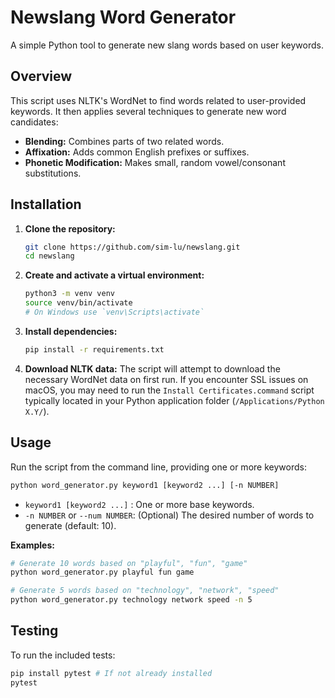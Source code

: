 # Newslang Word Generator

A simple Python tool to generate new slang words based on user keywords.

## Overview

This script uses NLTK's WordNet to find words related to user-provided keywords. It then applies several techniques to generate new word candidates:

*   **Blending:** Combines parts of two related words.
*   **Affixation:** Adds common English prefixes or suffixes.
*   **Phonetic Modification:** Makes small, random vowel/consonant substitutions.

## Installation

1.  **Clone the repository:**
    ```bash
    git clone https://github.com/sim-lu/newslang.git
    cd newslang
    ```
2.  **Create and activate a virtual environment:**
    ```bash
    python3 -m venv venv
    source venv/bin/activate 
    # On Windows use `venv\Scripts\activate`
    ```
3.  **Install dependencies:**
    ```bash
    pip install -r requirements.txt
    ```
4.  **Download NLTK data:** The script will attempt to download the necessary WordNet data on first run. If you encounter SSL issues on macOS, you may need to run the `Install Certificates.command` script typically located in your Python application folder (`/Applications/Python X.Y/`).

## Usage

Run the script from the command line, providing one or more keywords:

```bash
python word_generator.py keyword1 [keyword2 ...] [-n NUMBER]
```

*   `keyword1 [keyword2 ...]` : One or more base keywords.
*   `-n NUMBER` or `--num NUMBER`: (Optional) The desired number of words to generate (default: 10).

**Examples:**

```bash
# Generate 10 words based on "playful", "fun", "game"
python word_generator.py playful fun game

# Generate 5 words based on "technology", "network", "speed"
python word_generator.py technology network speed -n 5
```

## Testing

To run the included tests:

```bash
pip install pytest # If not already installed
pytest
``` 
